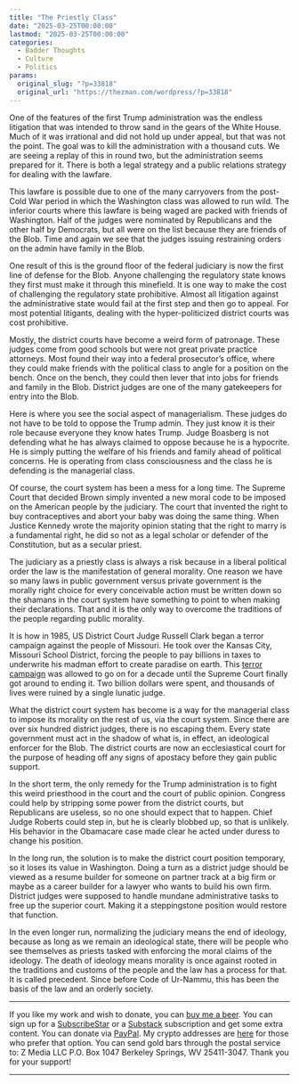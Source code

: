 ```yaml
---
title: "The Priestly Class"
date: "2025-03-25T00:00:00"
lastmod: "2025-03-25T00:00:00"
categories:
  - Badder Thoughts
  - Culture
  - Politics
params:
  original_slug: "?p=33818"
  original_url: "https://thezman.com/wordpress/?p=33818"
---
```


One of the features of the first Trump administration was the endless
litigation that was intended to throw sand in the gears of the White
House. Much of it was irrational and did not hold up under appeal, but
that was not the point. The goal was to kill the administration with a
thousand cuts. We are seeing a replay of this in round two, but the
administration seems prepared for it. There is both a legal strategy and
a public relations strategy for dealing with the lawfare.

This lawfare is possible due to one of the many carryovers from the
post-Cold War period in which the Washington class was allowed to run
wild. The inferior courts where this lawfare is being waged are packed
with friends of Washington. Half of the judges were nominated by
Republicans and the other half by Democrats, but all were on the list
because they are friends of the Blob. Time and again we see that the
judges issuing restraining orders on the admin have family in the Blob.

One result of this is the ground floor of the federal judiciary is now
the first line of defense for the Blob. Anyone challenging the
regulatory state knows they first must make it through this minefield.
It is one way to make the cost of challenging the regulatory state
prohibitive. Almost all litigation against the administrative state
would fail at the first step and then go to appeal. For most potential
litigants, dealing with the hyper-politicized district courts was cost
prohibitive.

Mostly, the district courts have become a weird form of patronage. These
judges come from good schools but were not great private practice
attorneys. Most found their way into a federal prosecutor’s office,
where they could make friends with the political class to angle for a
position on the bench. Once on the bench, they could then lever that
into jobs for friends and family in the Blob. District judges are one of
the many gatekeepers for entry into the Blob.

Here is where you see the social aspect of managerialism. These judges
do not have to be told to oppose the Trump admin. They just know it is
their role because everyone they know hates Trump. Judge Boasberg is not
defending what he has always claimed to oppose because he is a
hypocrite. He is simply putting the welfare of his friends and family
ahead of political concerns. He is operating from class consciousness
and the class he is defending is the managerial class.

Of course, the court system has been a mess for a long time. The Supreme
Court that decided Brown simply invented a new moral code to be imposed
on the American people by the judiciary. The court that invented the
right to buy contraceptives and abort your baby was doing the same
thing. When Justice Kennedy wrote the majority opinion stating that the
right to marry is a fundamental right, he did so not as a legal scholar
or defender of the Constitution, but as a secular priest.

The judiciary as a priestly class is always a risk because in a liberal
political order the law is the manifestation of general morality. One
reason we have so many laws in public government versus private
government is the morally right choice for every conceivable action must
be written down so the shamans in the court system have something to
point to when making their declarations. That and it is the only way to
overcome the traditions of the people regarding public morality.

It is how in 1985, US District Court Judge Russell Clark began a terror
campaign against the people of Missouri. He took over the Kansas City,
Missouri School District, forcing the people to pay billions in taxes to
underwrite his madman effort to create paradise on earth. This <a
href="https://claremontreviewofbooks.com/the-two-billion-dollar-judge/"
rel="noopener" target="_blank">terror campaign</a> was allowed to go on
for a decade until the Supreme Court finally got around to ending it.
Two billion dollars were spent, and thousands of lives were ruined by a
single lunatic judge.

What the district court system has become is a way for the managerial
class to impose its morality on the rest of us, via the court system.
Since there are over six hundred district judges, there is no escaping
them. Every state government must act in the shadow of what is, in
effect, an ideological enforcer for the Blob. The district courts are
now an ecclesiastical court for the purpose of heading off any signs of
apostacy before they gain public support.

In the short term, the only remedy for the Trump administration is to
fight this weird priesthood in the court and the court of public
opinion. Congress could help by stripping some power from the district
courts, but Republicans are useless, so no one should expect that to
happen. Chief Judge Roberts could step in, but he is clearly blobbed up,
so that is unlikely. His behavior in the Obamacare case made clear he
acted under duress to change his position.

In the long run, the solution is to make the district court position
temporary, so it loses its value in Washington. Doing a turn as a
district judge should be viewed as a resume builder for someone on
partner track at a big firm or maybe as a career builder for a lawyer
who wants to build his own firm. District judges were supposed to handle
mundane administrative tasks to free up the superior court. Making it a
steppingstone position would restore that function.

In the even longer run, normalizing the judiciary means the end of
ideology, because as long as we remain an ideological state, there will
be people who see themselves as priests tasked with enforcing the moral
claims of the ideology. The death of ideology means morality is once
against rooted in the traditions and customs of the people and the law
has a process for that. It is called precedent. Since before Code of
Ur-Nammu, this has been the basis of the law and an orderly society.

------------------------------------------------------------------------

If you like my work and wish to donate, you can
<a href="https://www.buymeacoffee.com/mujolulu" rel="noopener"
target="_blank">buy me a beer</a>. You can sign up for a
<a href="https://www.subscribestar.com/the-z-blog" rel="noopener"
target="_blank">SubscribeStar</a> or a
<a href="https://thedissident.substack.com/" rel="noopener"
target="_blank">Substack</a> subscription and get some extra content.
You can donate via <a
href="https://www.paypal.com/donate/?cmd=_s-xclick&amp;hosted_button_id=UDAS2Q8JYA6CN&amp;source=url"
rel="noopener" target="_blank">PayPal</a>. My crypto addresses are
<a href="https://thezman.com/wordpress/?page_id=22713" rel="noopener"
target="_blank">here</a> for those who prefer that option. You can send
gold bars through the postal service to: Z Media LLC P.O. Box 1047
Berkeley Springs, WV 25411-3047. Thank you for your support!

------------------------------------------------------------------------
